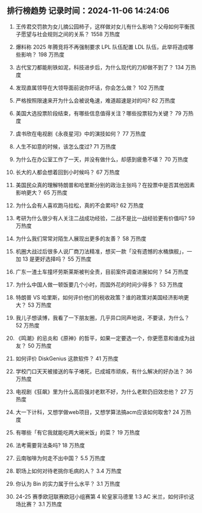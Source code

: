 
## 排行榜趋势 记录时间：2024-11-06 14:24:06
  
  1. 王传君交罚款为女儿摘公园柿子，这样做对女儿有什么影响？父母如何平衡孩子愿望与社会规则之间的关系？ 1558 万热度
    
  2. 爆料称 2025 年腾竞将不再强制要求 LPL 队伍配置 LDL 队伍，此举将造成哪些影响？ 198 万热度
    
  3. 古代宝刀都能削铁如泥，科技进步后，为什么现代的刀却做不到了？ 134 万热度
    
  4. 发现直属领导在大领导面前说你坏话，你会怎么做？ 102 万热度
    
  5. 严格按照限速来开为什么会被说龟速，难道超速是对的吗? 82 万热度
    
  6. 美国大选投票阶段结束，有哪些信息值得关注？哪些投票较为关键？ 79 万热度
    
  7. 虞书欣在电视剧《永夜星河》中的演技如何？ 77 万热度
    
  8. 人生不如意的时候，该怎么度过? 71 万热度
    
  9. 为什么在办公室工作了一天，并没有做什么，却感到疲惫不堪？ 70 万热度
    
  10. 长大的人都会想着回到小时候吗？ 67 万热度
    
  11. 美国民众真的理解特朗普和哈里斯分别的政治主张吗？在投票中是否其他因素影响更大？ 65 万热度
    
  12. 为什么会有人喜欢跑马拉松，真的不会累吗? 62 万热度
    
  13. 考研为什么很少有人关注二战成功经验，二战不是比一战经验更有价值吗? 59 万热度
    
  14. 为什么我们常常对陌生人展现出更多的友善？ 58 万热度
    
  15. 机圈大战过后很多人说厂商刀法精准，想买一款「没有遗憾的水桶旗舰」，一加 13 是更好选择吗？ 55 万热度
    
  16. 广东一渣土车撞坏劳斯莱斯被判全责，目前案件调查进展如何？ 54 万热度
    
  17. 为什么中国人做一顿饭要几个小时，而国外花的时间少得多？ 53 万热度
    
  18. 特朗普 VS 哈里斯，如何评价他们的税收政策？谁的政策对美国经济影响更大？ 53 万热度
    
  19. 我儿子想读博，我看了一下朋友圈，几乎异口同声地说，不要读，为什么？ 52 万热度
    
  20. 《鸣潮》的忌炎和《原神》的哲平，如果一定要选一个，你更愿意和谁成为战友？ 50 万热度
    
  21. 如何评价 DiskGenius 这款软件？ 41 万热度
    
  22. 学校门口天天被接送的车子堵死，已成城市顽疾，有什么解决的好办法？ 36 万热度
    
  23. 电视剧《狂飙》里为什么高启强对老默不好，为什么老默仍旧效忠他？ 27 万热度
    
  24. 大一下计科，又想学做web项目，又想学算法搞acm应该如何取舍? 24 万热度
    
  25. 有哪些「有它我就能吃两大碗米饭」的菜？ 19 万热度
    
  26. 法考需要背法条吗? 18 万热度
    
  27. 云南咖啡为何走不出中国？ 5.5 万热度
    
  28. 职场上如何对待老挑你毛病的人？ 3.4 万热度
    
  29. 你认为 Bin 的实力属于什么水平？ 3.1 万热度
    
  30. 24-25 赛季欧冠联赛欧冠小组赛第 4 轮皇家马德里 1:3 AC 米兰，如何评价这场比赛？ 3.1 万热度
    